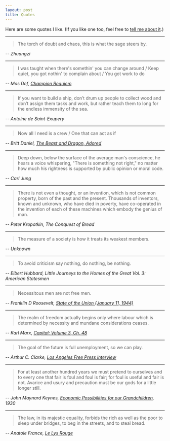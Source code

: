 ```yaml
---
layout: post
title: Quotes
---
```


Here are some quotes I like. (If you like one too, feel free to [tell me about it](/contact).)

---

> The torch of doubt and chaos, this is what the sage steers by.

_-- Zhuangzi_

---

> I was taught when there's somethin' you can change around / Keep quiet, you got nothin' to complain about / You got work to do

_-- Mos Def, [Champion Requiem](https://genius.com/1236260)_

---

> If you want to build a ship, don’t drum up people to collect wood and don’t assign them tasks and work, but rather teach them to long for the endless immensity of the sea.

_-- Antoine de Saint-Exupery_

---

> Now all I need is a crew / One that can act as if

_-- Britt Daniel, [The Beast and Dragon, Adored](https://genius.com/Spoon-the-beast-and-dragon-adored-lyrics)_

---

> Deep down, below the surface of the average man's conscience, he hears a voice whispering, "There is something not right," no matter how much his rightness is supported by public opinion or moral code.

_-- Carl Jung_

---

> There is not even a thought, or an invention, which is not common property, born of the past and the present. Thousands of inventors, known and unknown, who have died in poverty, have co-operated in the invention of each of these machines which embody the genius of man.

_-- Peter Kropotkin, The Conquest of Bread_

---

> The measure of a society is how it treats its weakest members.

_-- Unknown_

---

> To avoid criticism say nothing, do nothing, be nothing.

_-- Elbert Hubbard, Little Journeys to the Homes of the Great Vol. 3: American Statesmen_

---

> Necessitous men are not free men.

_-- Franklin D Roosevelt, [State of the Union (January 11, 1944)](https://web.archive.org/web/20160114073828/http://millercenter.org/president/fdroosevelt/speeches/speech-3955)_

---

> The realm of freedom actually begins only where labour which is determined by necessity and mundane considerations ceases.

_-- Karl Marx, [Capital: Volume 3, Ch. 48](https://www.marxists.org/archive/marx/works/subject/hist-mat/capital/vol3-ch48.htm)_

---

> The goal of the future is full unemployment, so we can play.

_-- Arthur C. Clarke, [Los Angeles Free Press interview](https://quoteinvestigator.com/2018/11/11/goal/)_

---

> For at least another hundred years we must pretend to ourselves and to every one that fair is foul and foul is fair; for foul is useful and fair is not. Avarice and usury and precaution must be our gods for a little longer still.

_-- John Maynard Keynes, [Economic Possibilities for our Grandchildren](http://www.econ.yale.edu/smith/econ116a/keynes1.pdf), 1930_

---

> The law, in its majestic equality, forbids the rich as well as the poor to sleep under bridges, to beg in the streets, and to steal bread.

_-- Anatole France, [Le Lys Rouge](https://fr.wikisource.org/wiki/Le_Lys_rouge/VII)_


